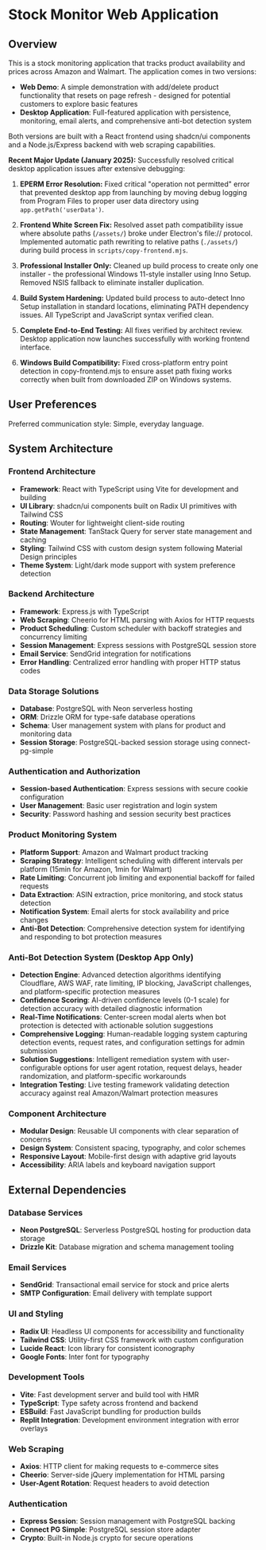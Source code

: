 # Stock Monitor Web Application

## Overview

This is a stock monitoring application that tracks product availability and prices across Amazon and Walmart. The application comes in two versions:

- **Web Demo**: A simple demonstration with add/delete product functionality that resets on page refresh - designed for potential customers to explore basic features
- **Desktop Application**: Full-featured application with persistence, monitoring, email alerts, and comprehensive anti-bot detection system

Both versions are built with a React frontend using shadcn/ui components and a Node.js/Express backend with web scraping capabilities.

**Recent Major Update (January 2025):** Successfully resolved critical desktop application issues after extensive debugging:

1. **EPERM Error Resolution:** Fixed critical "operation not permitted" error that prevented desktop app from launching by moving debug logging from Program Files to proper user data directory using `app.getPath('userData')`.

2. **Frontend White Screen Fix:** Resolved asset path compatibility issue where absolute paths (`/assets/`) broke under Electron's file:// protocol. Implemented automatic path rewriting to relative paths (`./assets/`) during build process in `scripts/copy-frontend.mjs`.

3. **Professional Installer Only:** Cleaned up build process to create only one installer - the professional Windows 11-style installer using Inno Setup. Removed NSIS fallback to eliminate installer duplication.

4. **Build System Hardening:** Updated build process to auto-detect Inno Setup installation in standard locations, eliminating PATH dependency issues. All TypeScript and JavaScript syntax verified clean.

5. **Complete End-to-End Testing:** All fixes verified by architect review. Desktop application now launches successfully with working frontend interface.

6. **Windows Build Compatibility:** Fixed cross-platform entry point detection in copy-frontend.mjs to ensure asset path fixing works correctly when built from downloaded ZIP on Windows systems.

## User Preferences

Preferred communication style: Simple, everyday language.

## System Architecture

### Frontend Architecture
- **Framework**: React with TypeScript using Vite for development and building
- **UI Library**: shadcn/ui components built on Radix UI primitives with Tailwind CSS
- **Routing**: Wouter for lightweight client-side routing
- **State Management**: TanStack Query for server state management and caching
- **Styling**: Tailwind CSS with custom design system following Material Design principles
- **Theme System**: Light/dark mode support with system preference detection

### Backend Architecture
- **Framework**: Express.js with TypeScript
- **Web Scraping**: Cheerio for HTML parsing with Axios for HTTP requests
- **Product Scheduling**: Custom scheduler with backoff strategies and concurrency limiting
- **Session Management**: Express sessions with PostgreSQL session store
- **Email Service**: SendGrid integration for notifications
- **Error Handling**: Centralized error handling with proper HTTP status codes

### Data Storage Solutions
- **Database**: PostgreSQL with Neon serverless hosting
- **ORM**: Drizzle ORM for type-safe database operations
- **Schema**: User management system with plans for product and monitoring data
- **Session Storage**: PostgreSQL-backed session storage using connect-pg-simple

### Authentication and Authorization
- **Session-based Authentication**: Express sessions with secure cookie configuration
- **User Management**: Basic user registration and login system
- **Security**: Password hashing and session security best practices

### Product Monitoring System
- **Platform Support**: Amazon and Walmart product tracking
- **Scraping Strategy**: Intelligent scheduling with different intervals per platform (15min for Amazon, 1min for Walmart)
- **Rate Limiting**: Concurrent job limiting and exponential backoff for failed requests
- **Data Extraction**: ASIN extraction, price monitoring, and stock status detection
- **Notification System**: Email alerts for stock availability and price changes
- **Anti-Bot Detection**: Comprehensive detection system for identifying and responding to bot protection measures

### Anti-Bot Detection System (Desktop App Only)
- **Detection Engine**: Advanced detection algorithms identifying Cloudflare, AWS WAF, rate limiting, IP blocking, JavaScript challenges, and platform-specific protection measures
- **Confidence Scoring**: AI-driven confidence levels (0-1 scale) for detection accuracy with detailed diagnostic information
- **Real-Time Notifications**: Center-screen modal alerts when bot protection is detected with actionable solution suggestions
- **Comprehensive Logging**: Human-readable logging system capturing detection events, request rates, and configuration settings for admin submission
- **Solution Suggestions**: Intelligent remediation system with user-configurable options for user agent rotation, request delays, header randomization, and platform-specific workarounds
- **Integration Testing**: Live testing framework validating detection accuracy against real Amazon/Walmart protection measures

### Component Architecture
- **Modular Design**: Reusable UI components with clear separation of concerns
- **Design System**: Consistent spacing, typography, and color schemes
- **Responsive Layout**: Mobile-first design with adaptive grid layouts
- **Accessibility**: ARIA labels and keyboard navigation support

## External Dependencies

### Database Services
- **Neon PostgreSQL**: Serverless PostgreSQL hosting for production data storage
- **Drizzle Kit**: Database migration and schema management tooling

### Email Services
- **SendGrid**: Transactional email service for stock and price alerts
- **SMTP Configuration**: Email delivery with template support

### UI and Styling
- **Radix UI**: Headless UI components for accessibility and functionality
- **Tailwind CSS**: Utility-first CSS framework with custom configuration
- **Lucide React**: Icon library for consistent iconography
- **Google Fonts**: Inter font for typography

### Development Tools
- **Vite**: Fast development server and build tool with HMR
- **TypeScript**: Type safety across frontend and backend
- **ESBuild**: Fast JavaScript bundling for production builds
- **Replit Integration**: Development environment integration with error overlays

### Web Scraping
- **Axios**: HTTP client for making requests to e-commerce sites
- **Cheerio**: Server-side jQuery implementation for HTML parsing
- **User-Agent Rotation**: Request headers to avoid detection

### Authentication
- **Express Session**: Session management with PostgreSQL backing
- **Connect PG Simple**: PostgreSQL session store adapter
- **Crypto**: Built-in Node.js crypto for secure operations